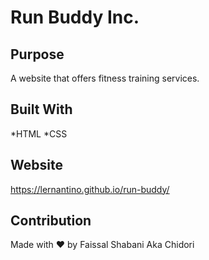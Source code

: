 # Run Buddy Inc.

## Purpose 
A website that offers fitness training services. 

## Built With 
*HTML
*CSS

## Website 
https://lernantino.github.io/run-buddy/

## Contribution 
Made with ❤️ by Faissal Shabani Aka Chidori
